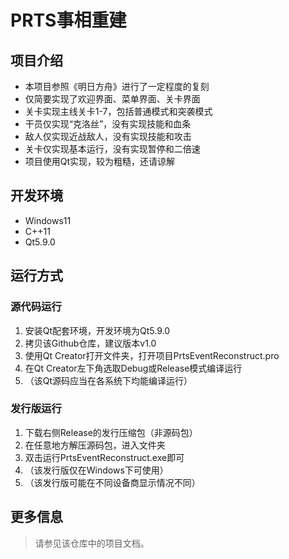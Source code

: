 # PRTS事相重建

## 项目介绍

- 本项目参照《明日方舟》进行了一定程度的复刻
- 仅简要实现了欢迎界面、菜单界面、关卡界面
- 关卡实现主线关卡1-7，包括普通模式和突袭模式
- 干员仅实现“克洛丝”，没有实现技能和血条
- 敌人仅实现近战敌人，没有实现技能和攻击
- 关卡仅实现基本运行，没有实现暂停和二倍速
- 项目使用Qt实现，较为粗糙，还请谅解

## 开发环境

- Windows11
- C++11
- Qt5.9.0

## 运行方式

### 源代码运行

1. 安装Qt配套环境，开发环境为Qt5.9.0
2. 拷贝该Github仓库，建议版本v1.0
3. 使用Qt Creator打开文件夹，打开项目PrtsEventReconstruct.pro
4. 在Qt Creator左下角选取Debug或Release模式编译运行
5. （该Qt源码应当在各系统下均能编译运行）

### 发行版运行

1. 下载右侧Release的发行压缩包（非源码包）
2. 在任意地方解压源码包，进入文件夹
3. 双击运行PrtsEventReconstruct.exe即可
4. （该发行版仅在Windows下可使用）
5. （该发行版可能在不同设备商显示情况不同）

## 更多信息

> 请参见该仓库中的项目文档。
